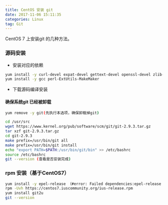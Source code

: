 ```yaml
---
title: CentOS 安装 git
date: 2017-11-06 15:11:35
categories: Linux
tag: Git
---
```

CentOS 7 上安装git 的几种方法。 <!-- more -->
### 源码安装
- 安装对应的依赖
``` bash
yum install -y curl-devel expat-devel gettext-devel openssl-devel zlib-devel
yum install -y gcc perl-ExtUtils-MakeMaker
```
- 下载源码编译安装
#### 确保系统git 已经被卸载
``` bash
yum remove -y git(先执行本选项，确保卸载掉git)
```

``` bash
cd /usr/src
wget https://www.kernel.org/pub/software/scm/git/git-2.9.3.tar.gz
tar xzf git-2.9.3.tar.gz
cd git-2.9.3
make prefix=/usr/bin/git all
make prefix=/usr/bin/git install
echo "export PATH=$PATH:/usr/bin/git/bin" >> /etc/bashrc
source /etc/bashrc
git --version (查看是否安装完成)
```
### rpm 安装（基于CentOS7）
``` bash
yum install -y epel-release （#error: Failed dependencies:epel-release = 7 is needed by ius-release-1.0-15.ius.centos7.noarch）
rpm -Uvh https://centos7.iuscommunity.org/ius-release.rpm
yum install git2u
git --version
```
